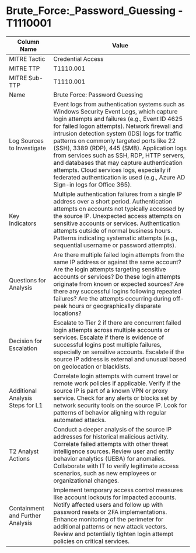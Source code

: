 # Brute_Force:_Password_Guessing - T1110001

| Column Name | Value |
|-------------|-------|
| MITRE Tactic | Credential Access |
| MITRE TTP | T1110.001 |
| MITRE Sub-TTP | T1110.001 |
| Name | Brute Force: Password Guessing |
| Log Sources to Investigate | Event logs from authentication systems such as Windows Security Event Logs, which capture login attempts and failures (e.g., Event ID 4625 for failed logon attempts). Network firewall and intrusion detection system (IDS) logs for traffic patterns on commonly targeted ports like 22 (SSH), 3389 (RDP), 445 (SMB). Application logs from services such as SSH, RDP, HTTP servers, and databases that may capture authentication attempts. Cloud services logs, especially if federated authentication is used (e.g., Azure AD Sign-in logs for Office 365). |
| Key Indicators | Multiple authentication failures from a single IP address over a short period. Authentication attempts on accounts not typically accessed by the source IP. Unexpected access attempts on sensitive accounts or services. Authentication attempts outside of normal business hours. Patterns indicating systematic attempts (e.g., sequential username or password attempts). |
| Questions for Analysis | Are there multiple failed login attempts from the same IP address or against the same account? Are the login attempts targeting sensitive accounts or services? Do these login attempts originate from known or expected sources? Are there any successful logins following repeated failures? Are the attempts occurring during off-peak hours or geographically disparate locations? |
| Decision for Escalation | Escalate to Tier 2 if there are concurrent failed login attempts across multiple accounts or services. Escalate if there is evidence of successful logins post multiple failures, especially on sensitive accounts. Escalate if the source IP address is external and unusual based on geolocation or blacklists. |
| Additional Analysis Steps for L1 | Correlate login attempts with current travel or remote work policies if applicable. Verify if the source IP is part of a known VPN or proxy service. Check for any alerts or blocks set by network security tools on the source IP. Look for patterns of behavior aligning with regular automated attacks. |
| T2 Analyst Actions | Conduct a deeper analysis of the source IP addresses for historical malicious activity. Correlate failed attempts with other threat intelligence sources. Review user and entity behavior analytics (UEBA) for anomalies. Collaborate with IT to verify legitimate access scenarios, such as new employees or organizational changes. |
| Containment and Further Analysis | Implement temporary access control measures like account lockouts for impacted accounts. Notify affected users and follow up with password resets or 2FA implementations. Enhance monitoring of the perimeter for additional patterns or new attack vectors. Review and potentially tighten login attempt policies on critical services. |
